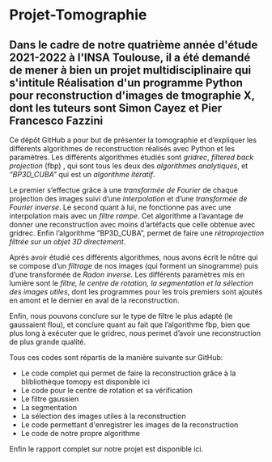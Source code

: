 # Projet-Tomographie

## Dans le cadre de notre quatrième année d'étude 2021-2022 à l'INSA Toulouse, il a été demandé de mener à bien un projet multidisciplinaire qui s'intitule Réalisation d'un programme Python pour reconstruction d'images de tmographie X, dont les tuteurs sont Simon Cayez et Pier Francesco Fazzini

Ce dépôt GitHub a pour but de présenter la tomographie et d’expliquer les différents algorithmes de reconstruction réalisés avec Python et les paramètres. Les différents algorithmes étudiés sont _gridrec_, _filtered back projection_ (fbp) , qui sont tous les deux des _algorithmes analytiques_, et _“BP3D_CUBA”_ qui est un _algorithme itératif_. 

Le premier s’effectue grâce à une _transformée de Fourier_ de chaque projection des images suivi d’une _interpolation_ et d’une _transformée de Fourier inverse_. Le second quant à lui, ne fonctionne pas avec une interpolation mais avec un _filtre rampe_. Cet algorithme a l’avantage de donner une reconstruction avec moins d’artéfacts que celle obtenue avec gridrec. 
Enfin l’algorithme “BP3D_CUBA”, permet de faire une _rétroprojection filtrée sur un objet 3D directement_.

Après avoir étudié ces différents algorithmes, nous avons écrit le nôtre qui se compose d’un _filtrage_ de nos images (qui forment un sinogramme) puis d’une transformée de _Radon inverse_.
Les différents paramètres mis en lumière sont le *filtre, le centre de rotation, la segmentation et la sélection des images utiles*, dont les programmes pour les trois premiers sont ajoutés en amont et le dernier en aval de la reconstruction.

Enfin, nous pouvons conclure sur le type de filtre le plus adapté (le gaussaient flou), et conclure quant au fait que l’algorithme fbp, bien que plus long à exécuter que le gridrec, nous permet d’avoir une reconstruction de plus grande qualité.

Tous ces codes sont répartis de la manière suivante sur GitHub:
* Le code complet qui permet de faire la reconstruction grâce à la blibliothèque tomopy est disponible ici
* Le code pour le centre de rotation et sa vérification
* Le filtre gaussien
* La segmentation
* La sélection des images utiles à la reconstruction
* Le code permettant d'enregistrer les images de la reconstruction
* Le code de notre propre algorithme

Enfin le rapport complet sur notre projet est disponible ici.
